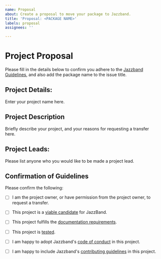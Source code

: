 ```yaml
---
name: Proposal
about: Create a proposal to move your package to Jazzband.
title: 'Proposal: <PACKAGE NAME>'
labels: proposal
assignees: ''

---
```


# Project Proposal

Please fill in the details below to confirm you adhere to the [Jazzband Guidelines](https://jazzband.co/about/guidelines), and also add the package name to the issue title.

## Project Details:
Enter your project name here.

## Project Description
Briefly describe your project, and your reasons for requesting a transfer here.

## Project Leads:
Please list anyone who you would like to be made a project lead.

## Confirmation of Guidelines

Please confirm the following:

- [ ] I am the project owner, or have permission from the project owner, to request a transfer.

- [ ] This project is a [viable candidate](https://jazzband.co/about/guidelines#viability) for JazzBand.

- [ ] This project fulfills the [documentation requirements](https://jazzband.co/about/guidelines#documentation).

- [ ] This project is [tested](https://jazzband.co/about/guidelines#tests).

- [ ] I am happy to adopt Jazzband's [code of conduct](https://jazzband.co/about/guidelines#conduct) in this project.

- [ ] I am happy to include Jazzband's [contributing guidelines](https://jazzband.co/about/guidelines#contributing-guidelines) in this project.
